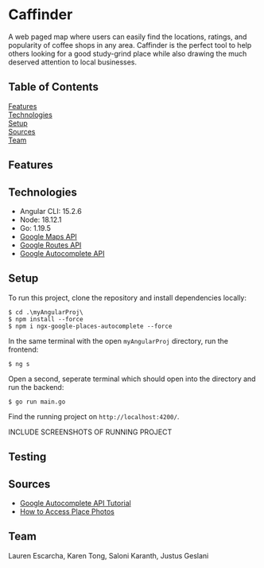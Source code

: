 # Caffinder
A web paged map where users can easily find the locations, ratings, and popularity of coffee shops in any area. Caffinder is the perfect tool to help others looking for a good study-grind place while also drawing the much deserved attention to local businesses.

## Table of Contents
[Features](#Features)  
[Technologies](#Technologies)  
[Setup](#Setup)  
[Sources](#Sources)  
[Team](#Team)  

<a name="Features"/>

## Features

<a name="Technologies"/>

## Technologies
- Angular CLI: 15.2.6
- Node: 18.12.1
- Go: 1.19.5
- [Google Maps API](https://developers.google.com/maps)
- [Google Routes API](https://developers.google.com/maps/documentation/routes/overview)
- [Google Autocomplete API](https://developers.google.com/maps/documentation/javascript/place-autocomplete)

<a name="Setup"/>

## Setup

To run this project, clone the repository and install dependencies locally:

```
$ cd .\myAngularProj\
$ npm install --force
$ npm i ngx-google-places-autocomplete --force
```

In the same terminal with the open `myAngularProj` directory, run the frontend:

```
$ ng s
```

Open a second, seperate terminal which should open into the directory and run the backend:

```
$ go run main.go
```

Find the running project on `http://localhost:4200/`.

INCLUDE SCREENSHOTS OF RUNNING PROJECT

<a name="Testing"/>

## Testing

<a name="Sources"/>

## Sources

- [Google Autocomplete API Tutorial](https://www.ultimateakash.com/blog-details/Ii0zYGAKYAo=/How-To-Integrate-Google-Places-Autocomplete-in-Angular-2022)
- [How to Access Place Photos](https://developers.google.com/maps/documentation/places/web-service/photos)

<a name="Team"/>

## Team
Lauren Escarcha, Karen Tong, Saloni Karanth, Justus Geslani
